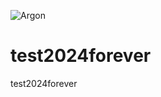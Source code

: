 ![Argon]([https://cdn.jsdelivr.net/gh/solstice23/cdn@master/argon_new_animate.svg](https://raw.githubusercontent.com/chandrikadeb7/Face-Mask-Detection/master/Readme_images/Screen%20Shot%202020-05-14%20at%208.49.06%20PM.png)https://raw.githubusercontent.com/chandrikadeb7/Face-Mask-Detection/master/Readme_images/Screen%20Shot%202020-05-14%20at%208.49.06%20PM.png)

# test2024forever
test2024forever
